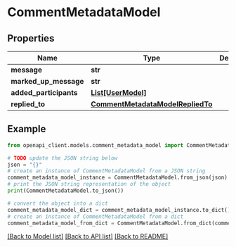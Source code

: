 # CommentMetadataModel


## Properties

Name | Type | Description | Notes
------------ | ------------- | ------------- | -------------
**message** | **str** |  | [optional] 
**marked_up_message** | **str** |  | [optional] 
**added_participants** | [**List[UserModel]**](UserModel.md) |  | [optional] 
**replied_to** | [**CommentMetadataModelRepliedTo**](CommentMetadataModelRepliedTo.md) |  | [optional] 

## Example

```python
from openapi_client.models.comment_metadata_model import CommentMetadataModel

# TODO update the JSON string below
json = "{}"
# create an instance of CommentMetadataModel from a JSON string
comment_metadata_model_instance = CommentMetadataModel.from_json(json)
# print the JSON string representation of the object
print(CommentMetadataModel.to_json())

# convert the object into a dict
comment_metadata_model_dict = comment_metadata_model_instance.to_dict()
# create an instance of CommentMetadataModel from a dict
comment_metadata_model_from_dict = CommentMetadataModel.from_dict(comment_metadata_model_dict)
```
[[Back to Model list]](../README.md#documentation-for-models) [[Back to API list]](../README.md#documentation-for-api-endpoints) [[Back to README]](../README.md)


